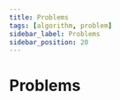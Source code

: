 ```yaml
---
title: Problems
tags: [algorithm, problem]
sidebar_label: Problems
sidebar_position: 20
---
```


# Problems